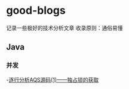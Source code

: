 # good-blogs
记录一些极好的技术分析文章 收录原则：通俗易懂<br>
## Java<br>
### 并发<br>
-[逐行分析AQS源码(1)——独占锁的获取](https://segmentfault.com/a/1190000015739343)<br>
